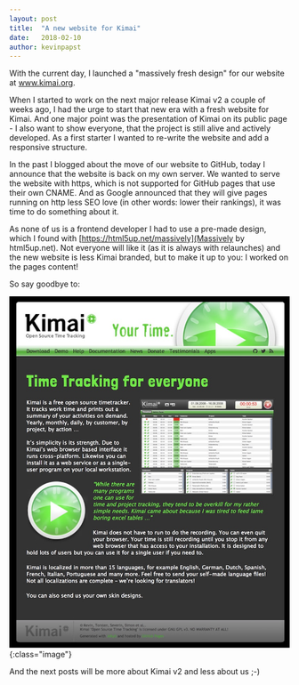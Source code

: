 ```yaml
---
layout: post
title:  "A new website for Kimai"
date:   2018-02-10
author: kevinpapst
---
```

With the current day, I launched a "massively fresh design" for our website at www.kimai.org.

When I started to work on the next major release Kimai v2 a couple of weeks ago, I had the urge to start that new era with a fresh website for Kimai. 
And one major point was the presentation of Kimai on its public page - I also want to show everyone, that the project is still alive and actively developed.
As a first starter I wanted to re-write the website and add a responsive structure.

In the past I blogged about the move of our website to GitHub, today I announce that the website is back on my own server.
We wanted to serve the website with https, which is not supported for GitHub pages that use their own CNAME.
And as Google announced that they will give pages running on http less SEO love (in other words: lower their rankings), it was time to do something about it.

As none of us is a frontend developer I had to use a pre-made design, which I found with [https://html5up.net/massively](Massively by html5up.net).
Not everyone will like it (as it is always with relaunches) and the new website is less Kimai branded, but to make it up to you: I worked on the pages content! 

So say goodbye to:

![Old website design](/images/news/old-website.jpg){:class="image"}

And the next posts will be more about Kimai v2 and less about us ;-)

